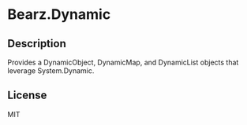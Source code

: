 # Bearz.Dynamic

## Description

Provides a DynamicObject, DynamicMap, and DynamicList objects that leverage System.Dynamic.

## License 

MIT
